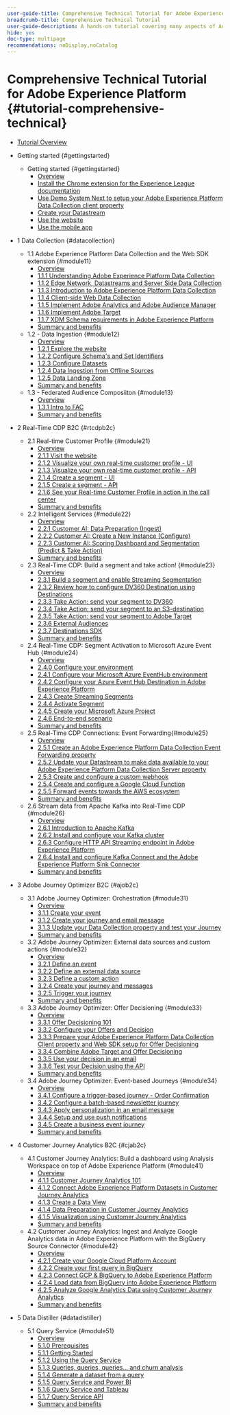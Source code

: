 ```yaml
---
user-guide-title: Comprehensive Technical Tutorial for Adobe Experience Platform
breadcrumb-title: Comprehensive Technical Tutorial
user-guide-description: A hands-on tutorial covering many aspects of Adobe Experience Platform, including connections to third-party systems.
hide: yes
doc-type: multipage
recommendations: noDisplay,noCatalog
---
```


# Comprehensive Technical Tutorial for Adobe Experience Platform {#tutorial-comprehensive-technical}

+ [Tutorial Overview](/help/tutorial-comprehensive-technical/overview.md)

+ Getting started {#gettingstarted}
  + Getting started {#gettingstarted}
    + [Overview](/help/tutorial-comprehensive-technical/modules/gettingstarted/gettingstarted/getting-started.md)
    + [Install the Chrome extension for the Experience League documentation](/help/tutorial-comprehensive-technical/modules/gettingstarted/gettingstarted/ex1.md)
    + [Use Demo System Next to setup your Adobe Experience Platform Data Collection client property](/help/tutorial-comprehensive-technical/modules/gettingstarted/gettingstarted/ex2.md)
    + [Create your Datastream](/help/tutorial-comprehensive-technical/modules/gettingstarted/gettingstarted/ex3.md)
    + [Use the website](/help/tutorial-comprehensive-technical/modules/gettingstarted/gettingstarted/ex4.md)
    + [Use the mobile app](/help/tutorial-comprehensive-technical/modules/gettingstarted/gettingstarted/ex5.md)

+ 1 Data Collection {#datacollection}
  + 1.1 Adobe Experience Platform Data Collection and the Web SDK extension {#module11}
    + [Overview](/help/tutorial-comprehensive-technical/modules/datacollection/module1.1/data-ingestion-launch-web-sdk.md)
    + [1.1.1 Understanding Adobe Experience Platform Data Collection](/help/tutorial-comprehensive-technical/modules/datacollection/module1.1/ex1.md)
    + [1.1.2 Edge Network, Datastreams and Server Side Data Collection](/help/tutorial-comprehensive-technical/modules/datacollection/module1.1/ex2.md)
    + [1.1.3 Introduction to Adobe Experience Platform Data Collection](/help/tutorial-comprehensive-technical/modules/datacollection/module1.1/ex3.md)
    + [1.1.4 Client-side Web Data Collection](/help/tutorial-comprehensive-technical/modules/datacollection/module1.1/ex4.md)
    + [1.1.5 Implement Adobe Analytics and Adobe Audience Manager](/help/tutorial-comprehensive-technical/modules/datacollection/module1.1/ex5.md)
    + [1.1.6 Implement Adobe Target](/help/tutorial-comprehensive-technical/modules/datacollection/module1.1/ex6.md)
    + [1.1.7 XDM Schema requirements in Adobe Experience Platform](/help/tutorial-comprehensive-technical/modules/datacollection/module1.1/ex7.md)
    + [Summary and benefits](/help/tutorial-comprehensive-technical/modules/datacollection/module1.1/summary.md)
  + 1.2 - Data Ingestion {#module12}
    + [Overview](/help/tutorial-comprehensive-technical/modules/datacollection/module1.2/data-ingestion.md)
    + [1.2.1 Explore the website](/help/tutorial-comprehensive-technical/modules/datacollection/module1.2/ex1.md)
    + [1.2.2 Configure Schema's and Set Identifiers](/help/tutorial-comprehensive-technical/modules/datacollection/module1.2/ex2.md)
    + [1.2.3 Configure Datasets](/help/tutorial-comprehensive-technical/modules/datacollection/module1.2/ex3.md)
    + [1.2.4 Data Ingestion from Offline Sources](/help/tutorial-comprehensive-technical/modules/datacollection/module1.2/ex4.md)  
    + [1.2.5 Data Landing Zone](/help/tutorial-comprehensive-technical/modules/datacollection/module1.2/ex5.md)
    + [Summary and benefits](/help/tutorial-comprehensive-technical/modules/datacollection/module1.2/summary.md)
  + 1.3 - Federated Audience Composiiton {#module13}
    + [Overview](/help/tutorial-comprehensive-technical/modules/datacollection/module1.3/fac.md)
    + [1.3.1 Intro to FAC](/help/tutorial-comprehensive-technical/modules/datacollection/module1.3/ex1.md)
    + [Summary and benefits](/help/tutorial-comprehensive-technical/modules/datacollection/module1.3/summary.md)

+ 2 Real-Time CDP B2C {#rtcdpb2c}  
  + 2.1 Real-time Customer Profile {#module21}
    + [Overview](/help/tutorial-comprehensive-technical/modules/rtcdp-b2c/module2.1/real-time-customer-profile.md)
    + [2.1.1 Visit the website](/help/tutorial-comprehensive-technical/modules/rtcdp-b2c/module2.1/ex1.md)
    + [2.1.2 Visualize your own real-time customer profile - UI](/help/tutorial-comprehensive-technical/modules/rtcdp-b2c/module2.1/ex2.md)
    + [2.1.3 Visualize your own real-time customer profile - API](/help/tutorial-comprehensive-technical/modules/rtcdp-b2c/module2.1/ex3.md)
    + [2.1.4 Create a segment - UI](/help/tutorial-comprehensive-technical/modules/rtcdp-b2c/module2.1/ex4.md)
    + [2.1.5 Create a segment - API](/help/tutorial-comprehensive-technical/modules/rtcdp-b2c/module2.1/ex5.md)
    + [2.1.6 See your Real-time Customer Profile in action in the call center](/help/tutorial-comprehensive-technical/modules/rtcdp-b2c/module2.1/ex6.md)
    + [Summary and benefits](/help/tutorial-comprehensive-technical/modules/rtcdp-b2c/module2.1/summary.md)
  + 2.2 Intelligent Services {#module22}
    + [Overview](/help/tutorial-comprehensive-technical/modules/rtcdp-b2c/module2.2/intelligent-services.md)
    + [2.2.1 Customer AI: Data Preparation (Ingest)](/help/tutorial-comprehensive-technical/modules/rtcdp-b2c/module2.2/ex1.md)
    + [2.2.2 Customer AI: Create a New Instance (Configure)](/help/tutorial-comprehensive-technical/modules/rtcdp-b2c/module2.2/ex2.md)
    + [2.2.3 Customer AI: Scoring Dashboard and Segmentation (Predict & Take Action)](/help/tutorial-comprehensive-technical/modules/rtcdp-b2c/module2.2/ex3.md)
    + [Summary and benefits](/help/tutorial-comprehensive-technical/modules/rtcdp-b2c/module2.2/summary.md)
  + 2.3 Real-Time CDP: Build a segment and take action! {#module23}
    + [Overview](/help/tutorial-comprehensive-technical/modules/rtcdp-b2c/module2.3/real-time-cdp-build-a-segment-take-action.md)
    + [2.3.1 Build a segment and enable Streaming Segmentation](/help/tutorial-comprehensive-technical/modules/rtcdp-b2c/module2.3/ex1.md)
    + [2.3.2 Review how to configure DV360 Destination using Destinations](/help/tutorial-comprehensive-technical/modules/rtcdp-b2c/module2.3/ex2.md)
    + [2.3.3 Take Action: send your segment to DV360](/help/tutorial-comprehensive-technical/modules/rtcdp-b2c/module2.3/ex3.md)
    + [2.3.4 Take Action: send your segment to an S3-destination](/help/tutorial-comprehensive-technical/modules/rtcdp-b2c/module2.3/ex4.md)
    + [2.3.5 Take Action: send your segment to Adobe Target](/help/tutorial-comprehensive-technical/modules/rtcdp-b2c/module2.3/ex5.md)
    + [2.3.6 External Audiences](/help/tutorial-comprehensive-technical/modules/rtcdp-b2c/module2.3/ex6.md)
    + [2.3.7 Destinations SDK](/help/tutorial-comprehensive-technical/modules/rtcdp-b2c/module2.3/ex7.md)
    + [Summary and benefits](/help/tutorial-comprehensive-technical/modules/rtcdp-b2c/module2.3/summary.md)
  + 2.4 Real-Time CDP: Segment Activation to Microsoft Azure Event Hub {#module24}
    + [Overview](/help/tutorial-comprehensive-technical/modules/rtcdp-b2c/module2.4/segment-activation-microsoft-azure-eventhub.md)
    + [2.4.0 Configure your environment](/help/tutorial-comprehensive-technical/modules/rtcdp-b2c/module2.4/ex0.md)
    + [2.4.1 Configure your Microsoft Azure EventHub environment](/help/tutorial-comprehensive-technical/modules/rtcdp-b2c/module2.4/ex1.md)
    + [2.4.2 Configure your Azure Event Hub Destination in Adobe Experience Platform](/help/tutorial-comprehensive-technical/modules/rtcdp-b2c/module2.4/ex2.md)
    + [2.4.3 Create Streaming Segments](/help/tutorial-comprehensive-technical/modules/rtcdp-b2c/module2.4/ex3.md)
    + [2.4.4 Activate Segment](/help/tutorial-comprehensive-technical/modules/rtcdp-b2c/module2.4/ex4.md)
    + [2.4.5 Create your Microsoft Azure Project](/help/tutorial-comprehensive-technical/modules/rtcdp-b2c/module2.4/ex5.md)
    + [2.4.6 End-to-end scenario](/help/tutorial-comprehensive-technical/modules/rtcdp-b2c/module2.4/ex6.md)
    + [Summary and benefits](/help/tutorial-comprehensive-technical/modules/rtcdp-b2c/module2.4/summary.md)
  + 2.5 Real-Time CDP Connections: Event Forwarding{#module25}
    + [Overview](/help/tutorial-comprehensive-technical/modules/rtcdp-b2c/module2.5/aep-data-collection-ssf.md)
    + [2.5.1 Create an Adobe Experience Platform Data Collection Event Forwarding property](/help/tutorial-comprehensive-technical/modules/rtcdp-b2c/module2.5/ex1.md)
    + [2.5.2 Update your Datastream to make data available to your Adobe Experience Platform Data Collection Server property](/help/tutorial-comprehensive-technical/modules/rtcdp-b2c/module2.5/ex2.md)
    + [2.5.3 Create and configure a custom webhook](/help/tutorial-comprehensive-technical/modules/rtcdp-b2c/module2.5/ex3.md)
    + [2.5.4 Create and configure a Google Cloud Function](/help/tutorial-comprehensive-technical/modules/rtcdp-b2c/module2.5/ex4.md)
    + [2.5.5 Forward events towards the AWS ecosystem](/help/tutorial-comprehensive-technical/modules/rtcdp-b2c/module2.5/ex5.md)
    + [Summary and benefits](/help/tutorial-comprehensive-technical/modules/rtcdp-b2c/module2.5/summary.md)
  + 2.6 Stream data from Apache Kafka into Real-Time CDP {#module26}
    + [Overview](/help/tutorial-comprehensive-technical/modules/rtcdp-b2c/module2.6/aep-apache-kafka.md)
    + [2.6.1 Introduction to Apache Kafka](/help/tutorial-comprehensive-technical/modules/rtcdp-b2c/module2.6/ex1.md)
    + [2.6.2 Install and configure your Kafka cluster](/help/tutorial-comprehensive-technical/modules/rtcdp-b2c/module2.6/ex2.md)
    + [2.6.3 Configure HTTP API Streaming endpoint in Adobe Experience Platform](/help/tutorial-comprehensive-technical/modules/rtcdp-b2c/module2.6/ex3.md)
    + [2.6.4 Install and configure Kafka Connect and the Adobe Experience Platform Sink Connector](/help/tutorial-comprehensive-technical/modules/rtcdp-b2c/module2.6/ex4.md)
    + [Summary and benefits](/help/tutorial-comprehensive-technical/modules/rtcdp-b2c/module2.6/summary.md)

+ 3 Adobe Journey Optimizer B2C {#ajob2c} 
  + 3.1 Adobe Journey Optimizer: Orchestration {#module31}
    + [Overview](/help/tutorial-comprehensive-technical/modules/ajo-b2c/module3.1/journey-orchestration-create-account.md)
    + [3.1.1 Create your event](/help/tutorial-comprehensive-technical/modules/ajo-b2c/module3.1/ex1.md)
    + [3.1.2 Create your journey and email message](/help/tutorial-comprehensive-technical/modules/ajo-b2c/module3.1/ex2.md)
    + [3.1.3 Update your Data Collection property and test your Journey](/help/tutorial-comprehensive-technical/modules/ajo-b2c/module3.1/ex3.md)
    + [Summary and benefits](/help/tutorial-comprehensive-technical/modules/ajo-b2c/module3.1/summary.md)
  + 3.2 Adobe Journey Optimizer: External data sources and custom actions {#module32}
    + [Overview](/help/tutorial-comprehensive-technical/modules/ajo-b2c/module3.2/journey-orchestration-external-weather-api-sms.md)
    + [3.2.1 Define an event](/help/tutorial-comprehensive-technical/modules/ajo-b2c/module3.2/ex1.md)
    + [3.2.2 Define an external data source](/help/tutorial-comprehensive-technical/modules/ajo-b2c/module3.2/ex2.md)
    + [3.2.3 Define a custom action](/help/tutorial-comprehensive-technical/modules/ajo-b2c/module3.2/ex3.md)
    + [3.2.4 Create your journey and messages](/help/tutorial-comprehensive-technical/modules/ajo-b2c/module3.2/ex4.md)
    + [3.2.5 Trigger your journey](/help/tutorial-comprehensive-technical/modules/ajo-b2c/module3.2/ex5.md)
    + [Summary and benefits](/help/tutorial-comprehensive-technical/modules/ajo-b2c/module3.2/summary.md)
  + 3.3 Adobe Journey Optimizer: Offer Decisioning {#module33}
    + [Overview](/help/tutorial-comprehensive-technical/modules/ajo-b2c/module3.3/offer-decisioning.md)
    + [3.3.1 Offer Decisioning 101](/help/tutorial-comprehensive-technical/modules/ajo-b2c/module3.3/ex1.md)
    + [3.3.2 Configure your Offers and Decision](/help/tutorial-comprehensive-technical/modules/ajo-b2c/module3.3/ex2.md)
    + [3.3.3 Prepare your Adobe Experience Platform Data Collection Client property and Web SDK setup for Offer Decisioning](/help/tutorial-comprehensive-technical/modules/ajo-b2c/module3.3/ex3.md)
    + [3.3.4 Combine Adobe Target and Offer Decisioning](/help/tutorial-comprehensive-technical/modules/ajo-b2c/module3.3/ex4.md)
    + [3.3.5 Use your decision in an email](/help/tutorial-comprehensive-technical/modules/ajo-b2c/module3.3/ex5.md)
    + [3.3.6 Test your Decision using the API](/help/tutorial-comprehensive-technical/modules/ajo-b2c/module3.3/ex6.md)
    + [Summary and benefits](/help/tutorial-comprehensive-technical/modules/ajo-b2c/module3.3/summary.md)
  + 3.4 Adobe Journey Optimizer: Event-based Journeys {#module34}
    + [Overview](/help/tutorial-comprehensive-technical/modules/ajo-b2c/module3.4/journeyoptimizer.md)
    + [3.4.1 Configure a trigger-based journey - Order Confirmation](/help/tutorial-comprehensive-technical/modules/ajo-b2c/module3.4/ex1.md)
    + [3.4.2 Configure a batch-based newsletter journey](/help/tutorial-comprehensive-technical/modules/ajo-b2c/module3.4/ex2.md)
    + [3.4.3 Apply personalization in an email message](/help/tutorial-comprehensive-technical/modules/ajo-b2c/module3.4/ex3.md)
    + [3.4.4 Setup and use push notifications](/help/tutorial-comprehensive-technical/modules/ajo-b2c/module3.4/ex4.md)
    + [3.4.5 Create a business event journey](/help/tutorial-comprehensive-technical/modules/ajo-b2c/module3.4/ex5.md)
    + [Summary and benefits](/help/tutorial-comprehensive-technical/modules/ajo-b2c/module3.4/summary.md)

+ 4 Customer Journey Analytics B2C {#cjab2c} 
  + 4.1 Customer Journey Analytics: Build a dashboard using Analysis Workspace on top of Adobe Experience Platform {#module41}
    + [Overview](/help/tutorial-comprehensive-technical/modules/cja-b2c/module4.1/customer-journey-analytics-build-a-dashboard.md)
    + [4.1.1 Customer Journey Analytics 101](/help/tutorial-comprehensive-technical/modules/cja-b2c/module4.1/ex1.md)
    + [4.1.2 Connect Adobe Experience Platform Datasets in Customer Journey Analytics](/help/tutorial-comprehensive-technical/modules/cja-b2c/module4.1/ex2.md)
    + [4.1.3 Create a Data View](/help/tutorial-comprehensive-technical/modules/cja-b2c/module4.1/ex3.md)
    + [4.1.4 Data Preparation in Customer Journey Analytics](/help/tutorial-comprehensive-technical/modules/cja-b2c/module4.1/ex4.md)
    + [4.1.5 Visualization using Customer Journey Analytics](/help/tutorial-comprehensive-technical/modules/cja-b2c/module4.1/ex5.md)
    + [Summary and benefits](/help/tutorial-comprehensive-technical/modules/cja-b2c/module4.1/summary.md)
  + 4.2 Customer Journey Analytics: Ingest and Analyze Google Analytics data in Adobe Experience Platform with the BigQuery Source Connector {#module42}
    + [Overview](/help/tutorial-comprehensive-technical/modules/cja-b2c/module4.2/customer-journey-analytics-bigquery-gcp.md)
    + [4.2.1 Create your Google Cloud Platform Account](/help/tutorial-comprehensive-technical/modules/cja-b2c/module4.2/ex1.md)
    + [4.2.2 Create your first query in BigQuery](/help/tutorial-comprehensive-technical/modules/cja-b2c/module4.2/ex2.md)
    + [4.2.3 Connect GCP & BigQuery to Adobe Experience Platform](/help/tutorial-comprehensive-technical/modules/cja-b2c/module4.2/ex3.md)
    + [4.2.4 Load data from BigQuery into Adobe Experience Platform](/help/tutorial-comprehensive-technical/modules/cja-b2c/module4.2/ex4.md)
    + [4.2.5 Analyze Google Analytics Data using Customer Journey Analytics](/help/tutorial-comprehensive-technical/modules/cja-b2c/module4.2/ex5.md)
    + [Summary and benefits](/help/tutorial-comprehensive-technical/modules/cja-b2c/module4.2/summary.md)

+ 5 Data Distiller {#datadistiller} 
  + 5.1 Query Service {#module51}
    + [Overview](/help/tutorial-comprehensive-technical/modules/datadistiller/module5.1/query-service.md)
    + [5.1.0 Prerequisites](/help/tutorial-comprehensive-technical/modules/datadistiller/module5.1/ex0.md)
    + [5.1.1 Getting Started](/help/tutorial-comprehensive-technical/modules/datadistiller/module5.1/ex1.md)
    + [5.1.2 Using the Query Service](/help/tutorial-comprehensive-technical/modules/datadistiller/module5.1/ex2.md)
    + [5.1.3 Queries, queries, queries... and churn analysis](/help/tutorial-comprehensive-technical/modules/datadistiller/module5.1/ex3.md)
    + [5.1.4 Generate a dataset from a query](/help/tutorial-comprehensive-technical/modules/datadistiller/module5.1/ex4.md)
    + [5.1.5 Query Service and Power BI](/help/tutorial-comprehensive-technical/modules/datadistiller/module5.1/ex5.md)
    + [5.1.6 Query Service and Tableau](/help/tutorial-comprehensive-technical/modules/datadistiller/module5.1/ex6.md)
    + [5.1.7 Query Service API](/help/tutorial-comprehensive-technical/modules/datadistiller/module5.1/ex7.md)
    + [Summary and benefits](/help/tutorial-comprehensive-technical/modules/datadistiller/module5.1/summary.md)




